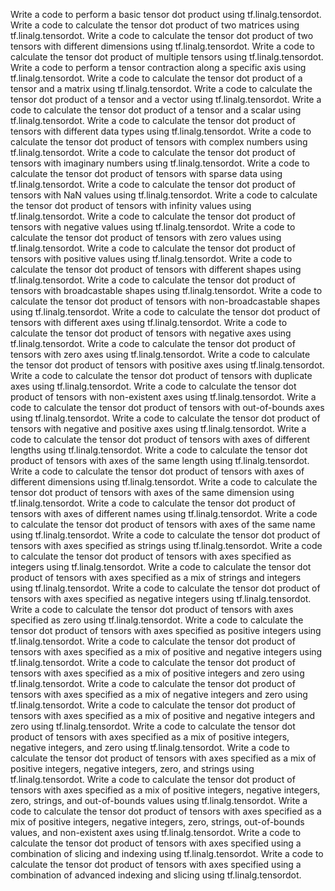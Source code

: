 Write a code to perform a basic tensor dot product using tf.linalg.tensordot.
Write a code to calculate the tensor dot product of two matrices using tf.linalg.tensordot.
Write a code to calculate the tensor dot product of two tensors with different dimensions using tf.linalg.tensordot.
Write a code to calculate the tensor dot product of multiple tensors using tf.linalg.tensordot.
Write a code to perform a tensor contraction along a specific axis using tf.linalg.tensordot.
Write a code to calculate the tensor dot product of a tensor and a matrix using tf.linalg.tensordot.
Write a code to calculate the tensor dot product of a tensor and a vector using tf.linalg.tensordot.
Write a code to calculate the tensor dot product of a tensor and a scalar using tf.linalg.tensordot.
Write a code to calculate the tensor dot product of tensors with different data types using tf.linalg.tensordot.
Write a code to calculate the tensor dot product of tensors with complex numbers using tf.linalg.tensordot.
Write a code to calculate the tensor dot product of tensors with imaginary numbers using tf.linalg.tensordot.
Write a code to calculate the tensor dot product of tensors with sparse data using tf.linalg.tensordot.
Write a code to calculate the tensor dot product of tensors with NaN values using tf.linalg.tensordot.
Write a code to calculate the tensor dot product of tensors with infinity values using tf.linalg.tensordot.
Write a code to calculate the tensor dot product of tensors with negative values using tf.linalg.tensordot.
Write a code to calculate the tensor dot product of tensors with zero values using tf.linalg.tensordot.
Write a code to calculate the tensor dot product of tensors with positive values using tf.linalg.tensordot.
Write a code to calculate the tensor dot product of tensors with different shapes using tf.linalg.tensordot.
Write a code to calculate the tensor dot product of tensors with broadcastable shapes using tf.linalg.tensordot.
Write a code to calculate the tensor dot product of tensors with non-broadcastable shapes using tf.linalg.tensordot.
Write a code to calculate the tensor dot product of tensors with different axes using tf.linalg.tensordot.
Write a code to calculate the tensor dot product of tensors with negative axes using tf.linalg.tensordot.
Write a code to calculate the tensor dot product of tensors with zero axes using tf.linalg.tensordot.
Write a code to calculate the tensor dot product of tensors with positive axes using tf.linalg.tensordot.
Write a code to calculate the tensor dot product of tensors with duplicate axes using tf.linalg.tensordot.
Write a code to calculate the tensor dot product of tensors with non-existent axes using tf.linalg.tensordot.
Write a code to calculate the tensor dot product of tensors with out-of-bounds axes using tf.linalg.tensordot.
Write a code to calculate the tensor dot product of tensors with negative and positive axes using tf.linalg.tensordot.
Write a code to calculate the tensor dot product of tensors with axes of different lengths using tf.linalg.tensordot.
Write a code to calculate the tensor dot product of tensors with axes of the same length using tf.linalg.tensordot.
Write a code to calculate the tensor dot product of tensors with axes of different dimensions using tf.linalg.tensordot.
Write a code to calculate the tensor dot product of tensors with axes of the same dimension using tf.linalg.tensordot.
Write a code to calculate the tensor dot product of tensors with axes of different names using tf.linalg.tensordot.
Write a code to calculate the tensor dot product of tensors with axes of the same name using tf.linalg.tensordot.
Write a code to calculate the tensor dot product of tensors with axes specified as strings using tf.linalg.tensordot.
Write a code to calculate the tensor dot product of tensors with axes specified as integers using tf.linalg.tensordot.
Write a code to calculate the tensor dot product of tensors with axes specified as a mix of strings and integers using tf.linalg.tensordot.
Write a code to calculate the tensor dot product of tensors with axes specified as negative integers using tf.linalg.tensordot.
Write a code to calculate the tensor dot product of tensors with axes specified as zero using tf.linalg.tensordot.
Write a code to calculate the tensor dot product of tensors with axes specified as positive integers using tf.linalg.tensordot.
Write a code to calculate the tensor dot product of tensors with axes specified as a mix of positive and negative integers using tf.linalg.tensordot.
Write a code to calculate the tensor dot product of tensors with axes specified as a mix of positive integers and zero using tf.linalg.tensordot.
Write a code to calculate the tensor dot product of tensors with axes specified as a mix of negative integers and zero using tf.linalg.tensordot.
Write a code to calculate the tensor dot product of tensors with axes specified as a mix of positive and negative integers and zero using tf.linalg.tensordot.
Write a code to calculate the tensor dot product of tensors with axes specified as a mix of positive integers, negative integers, and zero using tf.linalg.tensordot.
Write a code to calculate the tensor dot product of tensors with axes specified as a mix of positive integers, negative integers, zero, and strings using tf.linalg.tensordot.
Write a code to calculate the tensor dot product of tensors with axes specified as a mix of positive integers, negative integers, zero, strings, and out-of-bounds values using tf.linalg.tensordot.
Write a code to calculate the tensor dot product of tensors with axes specified as a mix of positive integers, negative integers, zero, strings, out-of-bounds values, and non-existent axes using tf.linalg.tensordot.
Write a code to calculate the tensor dot product of tensors with axes specified using a combination of slicing and indexing using tf.linalg.tensordot.
Write a code to calculate the tensor dot product of tensors with axes specified using a combination of advanced indexing and slicing using tf.linalg.tensordot.